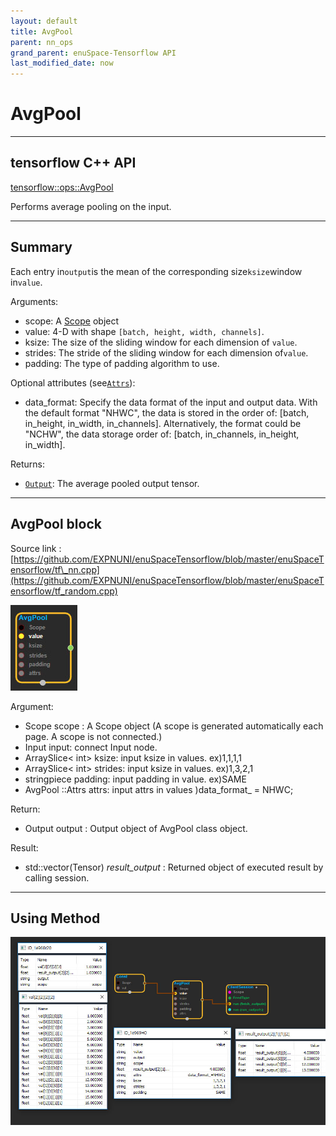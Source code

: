 ```yaml
--- 
layout: default 
title: AvgPool 
parent: nn_ops 
grand_parent: enuSpace-Tensorflow API 
last_modified_date: now 
--- 
```


# AvgPool

---

## tensorflow C++ API 

[tensorflow::ops::AvgPool](https://www.tensorflow.org/api_docs/cc/class/tensorflow/ops/avg-pool)

Performs average pooling on the input.

---

## Summary

Each entry in`output`is the mean of the corresponding size`ksize`window in`value`.

Arguments:

* scope: A [Scope](https://www.tensorflow.org/api_docs/cc/class/tensorflow/scope.html#classtensorflow_1_1_scope) object 
* value: 4-D with shape `[batch, height, width, channels]`.
* ksize: The size of the sliding window for each dimension of `value`.
* strides: The stride of the sliding window for each dimension of`value`.
* padding: The type of padding algorithm to use.

Optional attributes \(see[`Attrs`](https://www.tensorflow.org/api_docs/cc/struct/tensorflow/ops/avg-pool/attrs.html#structtensorflow_1_1ops_1_1_avg_pool_1_1_attrs)\):

* data\_format: Specify the data format of the input and output data. With the default format "NHWC", the data is stored in the order of: \[batch, in\_height, in\_width, in\_channels\]. Alternatively, the format could be "NCHW", the data storage order of: \[batch, in\_channels, in\_height, in\_width\].

Returns:

* [`Output`](https://www.tensorflow.org/api_docs/cc/class/tensorflow/output.html#classtensorflow_1_1_output): The average pooled output tensor.

---

## AvgPool block

Source link : [https://github.com/EXPNUNI/enuSpaceTensorflow/blob/master/enuSpaceTensorflow/tf\_nn.cpp](https://github.com/EXPNUNI/enuSpaceTensorflow/blob/master/enuSpaceTensorflow/tf_random.cpp)

![](../assets/nn-ops/AvgPool1.jpg)

Argument:

* Scope scope : A Scope object \(A scope is generated automatically each page. A scope is not connected.\)
* Input input: connect  Input node.
* ArraySlice&lt; int&gt; ksize: input ksize in values. ex\)1,1,1,1
* ArraySlice&lt; int&gt; strides: input ksize in values. ex\)1,3,2,1
* stringpiece padding: input padding in value. ex\)SAME
* AvgPool ::Attrs attrs: input attrs in values \)data\_format\_ = NHWC;

Return:

* Output output : Output object of AvgPool class object.

Result:

* std::vector\(Tensor\) _result\_output_ : Returned object of executed result by calling session.

---

## Using Method

![](../assets/nn-ops/AvgPool2.jpg)

